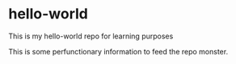 # hello-world
This is my hello-world repo for learning purposes

This is some perfunctionary information to feed the repo monster.

